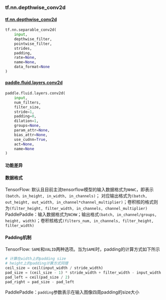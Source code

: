 ### tf.nn.depthwise_conv2d

#### [tf.nn.depthwise_conv2d](https://www.tensorflow.org/api_docs/python/tf/nn/depthwise_conv2d)

```python
tf.nn.separable_conv2d(
    input,
    depthwise_filter,
    pointwise_filter,
    strides,
    padding,
    rate=None,
    name=None,
    data_format=None
)
```

#### [paddle.fluid.layers.conv2d](http://www.paddlepaddle.org/documentation/docs/zh/1.2/api_cn/layers_cn.html#paddle.fluid.layers.conv2d)

```python
paddle.fluid.layers.conv2d(
    input,
    num_filters,
    filter_size,
    stride=1,
    padding=0,
    dilation=1,
    groups=None,
    param_attr=None,
    bias_attr=None,
    use_cudnn=True,
    act=None,
    name=None
)
```


#### 功能差异


#### 数据格式

TensorFlow: 默认且目前主流tensorflow模型的输入数据格式为`NHWC`，即表示`(batch，in_height, in_width, in_channels)`；
对应输出格式为`(batch, out_height, out_width, in_channel*channel_multiplier)`；卷积核的格式则为`(filter_height, filter_width, in_channels, channel_multiplier)`  
PaddlePaddle：输入数据格式为`NCHW`；输出格式`(batch, in_channel/groups, height, width)`；卷积核格式`(filters_num, in_channels, filter_height, filter_width)`

#### Padding机制
TensorFlow: `SAME`和`VALID`两种选项。当为`SAME`时，padding的计算方式如下所示
```python
# 计算在width上的padding size
# height上的padding计算方式同理
ceil_size = ceil(input_width / stride_width)
pad_size = (ceil_size - 1) * stride_width + filter_width - input_width
pad_left = ceil(pad_size / 2)
pad_right = pad_size - pad_left
```
PaddlePaddle：`padding`参数表示在输入图像四周padding的size大小
```
